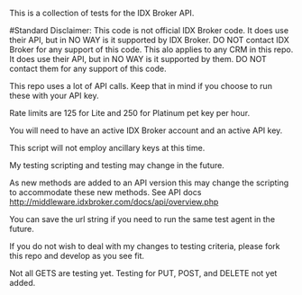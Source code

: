This is a collection of tests for the IDX Broker API.

#Standard Disclaimer: 
This code is not official IDX Broker code. It does use their API, but in NO WAY is it supported by IDX Broker. DO NOT contact IDX Broker for any support of this code. This alo applies to any CRM in this repo. It does use their API, but in NO WAY is it supported by them. DO NOT contact them for any support of this code.

This repo uses a lot of API calls. Keep that in mind if you choose to run these with your API key.

Rate limits are 125 for Lite and 250 for Platinum pet key per hour.

You will need to have an active IDX Broker account and an active API key.

This script will not employ ancillary keys at this time.

My testing scripting and testing may change in the future.

As new methods are added to an API version this may change the scripting to accommodate these new methods. See API docs http://middleware.idxbroker.com/docs/api/overview.php

You can save the url string if you need to run the same test agent in the future.

If you do not wish to deal with my changes to testing criteria, please fork this repo and develop as you see fit.

Not all GETS are testing yet.
Testing for PUT, POST, and DELETE not yet added.

